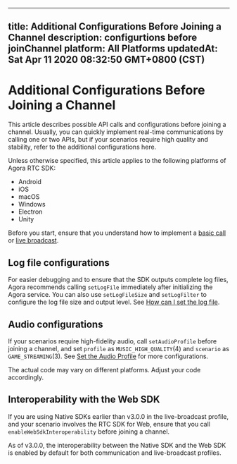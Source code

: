 
---
title: Additional Configurations Before Joining a Channel
description: configurtions before joinChannel
platform: All Platforms
updatedAt: Sat Apr 11 2020 08:32:50 GMT+0800 (CST)
---
# Additional Configurations Before Joining a Channel
This article describes possible API calls and configurations before joining a channel. Usually, you can quickly implement real-time communications by calling one or two APIs, but if your scenarios require high quality and stability, refer to the additional configurations here.

Unless otherwise specified, this article applies to the following platforms of Agora RTC SDK:

- Android
- iOS
- macOS
- Windows
- Electron
- Unity

<div class="alert note">Before you start, ensure that you understand how to implement a <a href="https://docs.agora.io/en/Voice/start_call_audio_android?platform=Android">basic call</a> or <a href="https://docs.agora.io/en/Audio%20Broadcast/start_live_audio_android?platform=Android">live broadcast</a>.</div>

## Log file configurations

For easier debugging and to ensure that the SDK outputs complete log files, Agora recommends calling `setLogFile` immediately after initializing the Agora service. You can also use `setLogFileSize` and `setLogFilter` to configure the log file size and output level. See [How can I set the log file](https://docs.agora.io/en/faqs/logfile).

## Audio configurations

If your scenarios require high-fidelity audio, call `setAudioProfile` before joining a channel, and set `profile` as `MUSIC_HIGH_QUALITY`(4) and `scenario` as `GAME_STREAMING`(3). See [Set the Audio Profile](../../en/Voice/audio_profile_android.md) for more configurations.

<div class="alert note">The actual code may vary on different platforms. Adjust your code accordingly.</div>

## Interoperability with the Web SDK

If you are using Native SDKs earlier than v3.0.0 in the live-broadcast profile, and your scenario involves the RTC SDK for Web, ensure that you call `enableWebSdkInteroperability` before joining a channel.

<div class="alert info">As of v3.0.0, the interoperability between the Native SDK and the Web SDK is enabled by default for both communication and live-broadcast profiles.</div>
